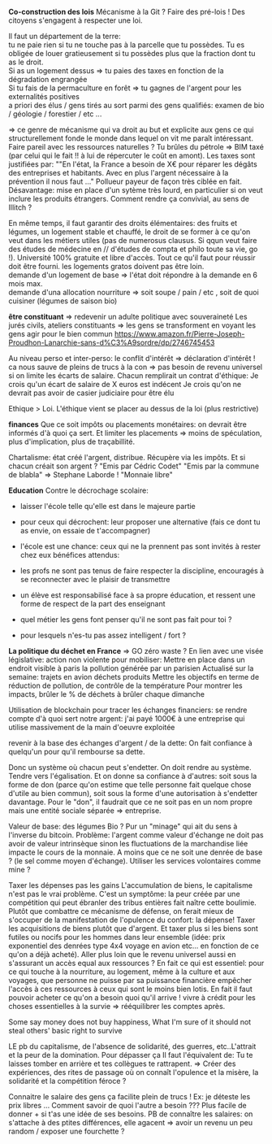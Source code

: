 **Co-construction des lois**
Mécanisme à la Git ?
Faire des pré-lois ! Des citoyens s'engagent à respecter une loi.

Il faut un département de la terre:  
tu ne paie rien si tu ne touche pas à la parcelle que tu possèdes. Tu es obligée de louer gratieusement si tu possèdes plus que la fraction dont tu as le droit.  
Si as un logement dessus =&gt; tu paies des taxes en fonction de la dégradation engrangée  
Si tu fais de la permaculture en forêt =&gt; tu gagnes de l'argent pour les externalités positives  
a priori des élus / gens tirés au sort parmi des gens qualifiés: examen de bio / géologie / forestier / etc ...

=&gt; ce genre de mécanisme qui va droit au but et explicite aux gens ce qui structurellement fonde le monde dans lequel on vit me paraît intéressant.  
Faire pareil avec les ressources naturelles ? Tu brûles du pétrole =&gt; BIM taxé \(par celui qui le fait !! à lui de répercuter le coût en amont\). Les taxes sont justifiées par: ""En l'état, la France a besoin de X€ pour réparer les dégâts des entreprises et habitants. Avec en plus l'argent nécessaire à la prévention il nous faut ..." Pollueur payeur de façon très ciblée en fait. Désavantage: mise en place d'un sytème très lourd, en particulier si on veut inclure les produits étrangers. Comment rendre ça convivial, au sens de Illitch ?

En même temps, il faut garantir des droits élémentaires: des fruits et légumes, un logement stable et chauffé, le droit de se former à ce qu'on veut dans les métiers utiles \(pas de numerosus clausus. Si qqun veut faire des études de médecine en // d'études de compta et philo toute sa vie, go !\). Université 100% gratuite et libre d'accès. Tout ce qu'il faut pour réussir doit être fourni. les logements gratos doivent pas être loin.  
demande d'un logement de base =&gt; l'état doit répondre à la demande en 6 mois max.  
demande d'una allocation nourriture =&gt; soit soupe / pain / etc , soit de quoi cuisiner \(légumes de saison bio\)

**être constituant** 
=> redevenir un adulte politique avec souveraineté
Les jurés civils, ateliers constituants => les gens se transforment en voyant les gens agir pour le bien commun
https://www.amazon.fr/Pierre-Joseph-Proudhon-Lanarchie-sans-d%C3%A9sordre/dp/2746745453

Au niveau perso et inter-perso: le conflit d'intérêt => déclaration d'intérêt ! ca nous sauve de pleins de trucs à la con => pas besoin de revenu universel si on limite les écarts de salaire.
Chacun remplirait un contrat d'éthique:
Je crois qu'un écart de salaire de X euros est indécent
Je crois qu'on ne devrait pas avoir de casier judiciaire pour être élu

Ethique > Loi. L'éthique vient se placer au dessus de la loi (plus restrictive)

**finances**
Que ce soit impôts ou placements monétaires: on devrait être informés d'à quoi ça sert. Et limiter les placements => moins de spéculation, plus d'implication, plus de traçabillité.

Chartalisme: état créé l'argent, distribue. Récupère via les impôts.
Et si chacun créait son argent ?
"Emis par Cédric Codet"
"Emis par la commune de blabla"
=> Stephane Laborde ! "Monnaie libre"

**Education**
Contre le décrochage scolaire:

* laisser l'école telle qu'elle est dans le majeure partie
* pour ceux qui décrochent: leur proposer une alternative \(fais ce dont tu as envie, on essaie de t'accompagner\)
* l'école est une chance: ceux qui ne la prennent pas sont invités à rester chez eux
  bénéfices attendus:
* les profs ne sont pas tenus de faire respecter la discipline, encouragés à se reconnecter avec le plaisir de transmettre
* un élève est responsabilisé face à sa propre éducation, et ressent une forme de respect de la part des enseignant

* quel métier les gens font penser qu'il ne sont pas fait pour toi ?
* pour lesquels n'es-tu pas assez intelligent / fort ?





**La politique du déchet en France** 
=> GO zéro waste ?
En lien avec une visée législative: action non violente pour mobiliser:
Mettre en place dans un endroit visible à paris la pollution générée par un parisien
Actualisé sur la semaine:
trajets en avion
déchets produits
Mettre les objectifs en terme de réduction de pollution, de contrôle de la température
Pour montrer les impacts, brûler le % de déchets à brûler chaque dimanche



Utilisation de blockchain pour tracer les échanges financiers: se rendre compte d'à quoi sert notre argent: j'ai payé 1000€ à une entreprise qui utilise massivement de la main d'oeuvre exploitée 

revenir à la base des échanges d'argent / de la dette:
On fait confiance à quelqu'un pour qu'il rembourse sa dette.

Donc un système où chacun peut s'endetter. On doit rendre au système. Tendre vers l'égalisation. Et on donne sa confiance à d'autres: soit sous la forme de don (parce qu'on estime que telle personne fait quelque chose d'utile au bien commun), soit sous la forme d'une autorisation à s'endetter davantage. Pour le "don", il faudrait que ce ne soit pas en un nom propre mais une entité sociale séparée => entreprise.

Valeur de base: des légumes Bio ? Pur un "minage" qui ait du sens à l'inverse du bitcoin. Problème: l'argent comme valeur d'échange ne doit pas avoir de valeur intrinsèque sinon les fluctuations de la marchandise liée impacte le cours de la monnaie. A moins que ce ne soit une denrée de base ? (le sel comme moyen d'échange). Utiliser les services volontaires comme mine ?

Taxer les dépenses pas les gains
L'accumulation de biens, le capitalisme n'est pas le vrai problème. C'est un symptôme: la peur créée par une compétition qui peut ébranler des tribus entières fait naître cette boulimie. Plutôt que combattre ce mécanisme de défense, on ferait mieux de s'occuper de la manifestation de l'opulence du confort: la dépense! Taxer les acquisitions de biens plutôt que d'argent. Et taxer plus si les biens sont futiles ou nocifs pour les hommes dans leur ensemble (idée: prix exponentiel des denrées type 4x4 voyage en avion etc... en fonction de ce qu'on a déjà acheté). Aller plus loin que le revenu universel aussi en s'assurant un accès equal aux ressources ? 
En fait ce qui est essentiel: pour ce qui touche à la nourriture, au logement, même à la culture et aux voyages, que personne ne puisse par sa puissance financière empêcher l'accès à ces ressources à ceux qui sont le moins bien lotis.
En fait il faut pouvoir acheter ce qu'on a besoin quoi qu'il arrive ! vivre à crédit pour les choses essentielles à la survie => rééquilibrer les comptes après.

Some say money does not buy happiness, What I'm sure of it should not steal others' basic right to survive

LE pb du capitalisme, de l'absence de solidarité, des guerres, etc..L'attrait et la peur de la domination. Pour dépasser ça Il faut l'équivalent de:
Tu te laisses tomber en arrière et tes collègues te rattrapent.
=> Créer des expériences, des rites de passage où on connaît l'opulence et la misère, la solidarité et la compétition féroce ?

Connaitre le salaire des gens ça facilite plein de trucs !
Ex: je déteste les prix libres ... Comment savoir de quoi l'autre a besoin ???
Plus facile de donner + si t'as une idée de ses besoins.
PB de connaître les salaires: on s'attache à des ptites différences, elle agacent => avoir un revenu un peu random / exposer une fourchette ?


